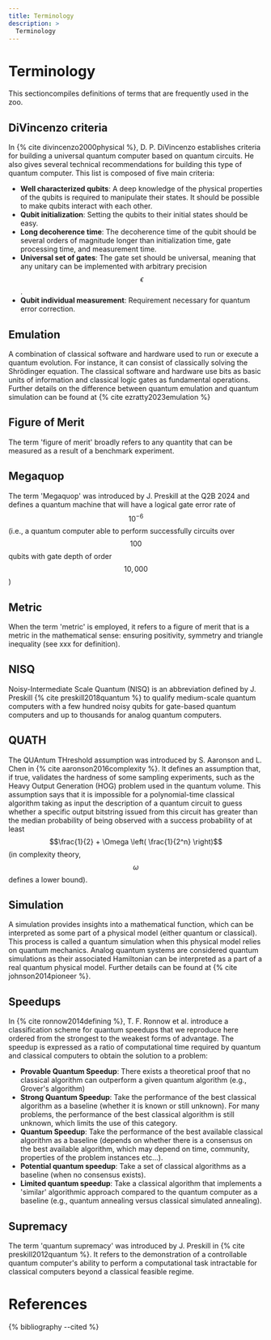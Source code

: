 ```yaml
---
title: Terminology
description: >
  Terminology
---
```

# Terminology

This sectioncompiles definitions of terms that are frequently used in the zoo.

## DiVincenzo criteria

In {% cite divincenzo2000physical %}, D. P. DiVincenzo establishes criteria for building a universal quantum computer based on quantum circuits. He also gives several technical recommendations for building this type of quantum computer. This list is composed of five main criteria:
- **Well characterized qubits**: A deep knowledge of the physical properties of the qubits is required to manipulate their states. It should be possible to make qubits interact with each other.
- **Qubit initialization**: Setting the qubits to their initial states should be easy.
- **Long decoherence time**: The decoherence time of the qubit should be several orders of magnitude longer than initialization time, gate processing time, and measurement time.
- **Universal set of gates**: The gate set should be universal, meaning that any unitary can be implemented with arbitrary precision $$\epsilon$$.
- **Qubit individual measurement**: Requirement necessary for quantum error correction.

## Emulation

A combination of classical software and hardware used to run or execute a quantum evolution. For instance, it can consist of classically solving the Shrödinger equation. The classical software and hardware use bits as basic units of information and classical logic gates as fundamental operations. Further details on the difference between quantum emulation and quantum simulation can be found at {% cite ezratty2023emulation %}

## Figure of Merit

The term 'figure of merit' broadly refers to any quantity that can be measured as a result of a benchmark experiment. 

## Megaquop

The term 'Megaquop' was introduced by J. Preskill at the Q2B 2024 and defines a quantum machine that will have a logical gate error rate of $$10^{-6}$$ (i.e., a quantum computer able to perform successfully circuits over $$100$$ qubits with gate depth of order $$10,000$$)

## Metric

When the term 'metric' is employed, it refers to a figure of merit that is a metric in the mathematical sense: ensuring positivity, symmetry and triangle inequality (see xxx for definition).
<!-- TODO: Ajouter un lien vers la définition des métriques en interne -->

## NISQ

Noisy-Intermediate Scale Quantum (NISQ) is an abbreviation defined by J. Preskill {% cite preskill2018quantum %} to qualify medium-scale quantum computers with a few hundred noisy qubits for gate-based quantum computers and up to thousands for analog quantum computers.

## QUATH

The QUAntum THreshold assumption was introduced by S. Aaronson and L. Chen in {% cite aaronson2016complexity %}. It defines an assumption that, if true, validates the hardness of some sampling experiments, such as the Heavy Output Generation (HOG) problem used in the quantum volume. This assumption says that it is impossible for a polynomial-time classical algorithm taking as input the description of a quantum circuit to guess whether a specific output bitstring issued from this circuit has greater than the median probability of being observed with a success probability of at least $$\frac{1}{2} + \Omega \left( \frac{1}{2^n} \right)$$ (in complexity theory, $$\omega$$ defines a lower bound).
<!-- TODO: Ajouter un lien vers Heavy output problem -->

## Simulation

A simulation provides insights into a mathematical function, which can be interpreted as some part of a physical model (either quantum or classical). This process is called a quantum simulation when this physical model relies on quantum mechanics. Analog quantum systems are considered quantum simulations as their associated Hamiltonian can be interpreted as a part of a real quantum physical model. Further details can be found at {% cite johnson2014pioneer %}.

## Speedups

In {% cite ronnow2014defining %}, T. F. Ronnow et al. introduce a classification scheme for quantum speedups that we reproduce here ordered from the strongest to the weakest forms of advantage. The speedup is expressed as a ratio of computational time required by quantum and classical computers to obtain the solution to a problem:
- **Provable Quantum Speedup**: There exists a theoretical proof that no classical algorithm can outperform a given quantum algorithm (e.g., Grover's algorithm)
- **Strong Quantum Speedup**: Take the performance of the best classical algorithm as a baseline (whether it is known or still unknown). For many problems, the performance of the best classical algorithm is still unknown, which limits the use of this category.
- **Quantum Speedup**: Take the performance of the best available classical algorithm as a baseline (depends on whether there is a consensus on the best available algorithm, which may depend on time, community, properties of the problem instances etc...).
- **Potential quantum speedup**: Take a set of classical algorithms as a baseline (when no consensus exists).
- **Limited quantum speedup**: Take a classical algorithm that implements a 'similar' algorithmic approach compared to the quantum computer as a baseline (e.g., quantum annealing versus classical simulated annealing).

## Supremacy

The term 'quantum supremacy' was introduced by J. Preskill in {% cite preskill2012quantum %}. It refers to the demonstration of a controllable quantum computer's ability to perform a computational task intractable for classical computers beyond a classical feasible regime.

<!-- Add definition on Random Special Unitary Group -->

# References
{% bibliography --cited %}